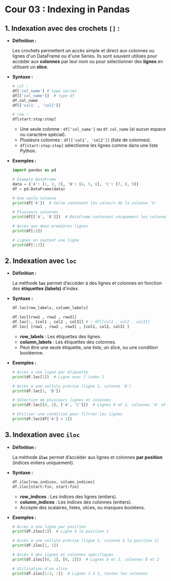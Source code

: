# Cour 03 : **Indexing in Pandas**


## 1. **Indexation avec des crochets `[]` :**

- **Définition :**

    Les crochets permettent un accès simple et direct aux colonnes ou lignes d'un DataFrame ou d'une Series. Ils sont souvent utilisés pour accéder aux **colonnes** par leur nom ou pour sélectionner des **lignes** en utilisant un **slice**.

- **Syntaxe :**

    ```python
    # col : 
    df['col_name'] # type series 
    df[['col_name']]  # type df
    df.col_name 
    df[['col1' , 'col2']]

    # row : 
    df[start:stop:step]
    ```
  - Une seule colonne : `df['col_name']` ou `df.col_name` (si aucun espace ou caractère spécial).
  - Plusieurs colonnes : `df[['col1', 'col2']]` (liste de colonnes).
  - `df[start:stop:step]` sélectionne les lignes comme dans une liste Python.


- **Exemples :**

    ```python
    import pandas as pd

    # Exemple DataFrame
    data = {'A': [1, 2, 3], 'B': [4, 5, 6], 'C': [7, 8, 9]}
    df = pd.DataFrame(data)

    # Une seule colonne
    print(df['A'])  # Série contenant les valeurs de la colonne 'A'

    # Plusieurs colonnes
    print(df[['A', 'B']])  # DataFrame contenant uniquement les colonnes 'A' et 'B'
    ```

    ```python
    # Accès aux deux premières lignes
    print(df[:2])

    # Lignes en sautant une ligne
    print(df[::2])
    ```


## 2. **Indexation avec `loc`**

- **Définition :**

    La méthode **`loc`** permet d’accéder à des lignes et colonnes en fonction des **étiquettes (labels)** d’index.

- **Syntaxe :**

    ```python
    df.loc[row_labels, column_labels]

    df.loc[[row1 , row2 , row3]] 
    df.loc[:, [col1 , col2 , col3]] # ~ df[[col1 , col2 , col3]]
    df.loc[ [row1 , row2 , row3] , [col1, col2, col3] ]
    ```

    - **row_labels** : Les étiquettes des lignes.
    - **column_labels** : Les étiquettes des colonnes.
    - Peut être une seule étiquette, une liste, un slice, ou une condition booléenne.

- **Exemples :**

    ```python
    # Accès à une ligne par étiquette
    print(df.loc[1])  # Ligne avec l'index 1

    # Accès à une cellule précise (ligne 1, colonne 'B')
    print(df.loc[1, 'B'])

    # Sélection de plusieurs lignes et colonnes
    print(df.loc[[0, 2], ['A', 'C']])  # Lignes 0 et 2, colonnes 'A' et 'C'

    # Utiliser une condition pour filtrer les lignes
    print(df.loc[df['A'] > 1])
    ```


## 3. **Indexation avec `iloc`**

- **Définition :**

    La méthode **`iloc`** permet d’accéder aux lignes et colonnes **par position** (indices entiers uniquement).

- **Syntaxe :**

    ```python
    df.iloc[row_indices, column_indices]
    df.iloc[start:fin, start:fin]
    ```

    - **row_indices** : Les indices des lignes (entiers).
    - **column_indices** : Les indices des colonnes (entiers).
    - Accepte des scalaires, listes, slices, ou masques booléens.

- **Exemples :**

    ```python
    # Accès à une ligne par position
    print(df.iloc[1])  # Ligne à la position 1

    # Accès à une cellule précise (ligne 1, colonne à la position 1)
    print(df.iloc[1, 1])

    # Accès à des lignes et colonnes spécifiques
    print(df.iloc[[0, 2], [0, 2]])  # Lignes 0 et 2, colonnes 0 et 2

    # Utilisation d'un slice
    print(df.iloc[1:3, :])  # Lignes 1 à 2, toutes les colonnes
    ```



